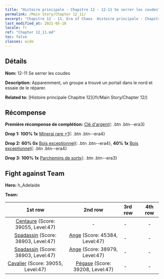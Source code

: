 ```yaml
---
title: "Histoire principale - Chapitre 12 - 12-11 Se serrer les coudes"
permalink: /Main Story/Chapter 12_11/
excerpt: "Chapitre 12 - 11. Era of Chaos  Histoire principale - Chapitre 12_11. 12-11 Se serrer les coudes"
last_modified_at: 2021-05-18
locale: fr
ref: "Chapter 12_11.md"
toc: false
classes: wide
---
```


## Détails

 **Nom:** 12-11 Se serrer les coudes

 **Description:** Apparemment, un groupe a trouvé un portail dans le nord et essaie de le réparer.

 **Related to:** [Histoire principale Chapitre 12](/fr/Main Story/Chapter 12/)

## Récompense

 **Première récompense de complétion:** [Clé d'argent](/ItemsFR/con_693/){: .btn .btn--era3}

 **Drop 1:** **100% 1x** [Minerai rare +1](/ItemsFR/mat_40/){: .btn .btn--era4}

 **Drop 2:** **60% 0x** [Bois exceptionnel](/ItemsFR/mat_34/){: .btn .btn--era4}, **40% 1x** [Bois exceptionnel](/ItemsFR/mat_34/){: .btn .btn--era4}

 **Drop 3:** **100% 1x** [Parchemins de sorts](/ItemsFR/con_694/){: .btn .btn--era3}


## Fight against Team
 **Hero:** h_Adelaide

 **Team:**


  | 1st row | 2nd row | 3rd row | 4th row |
  |:----:|:----:|:----|:----:|
  | [Centaure](/fr/units/Centaur/) (Score: 39055, Level:47)  | - | - | - |
  | [Spadassin](/fr/units/Swordsman/) (Score: 38903, Level:47)  | [Ange](/fr/units/Angel/) (Score: 45384, Level:47)  | - | - |
  | [Spadassin](/fr/units/Swordsman/) (Score: 38903, Level:47)  | [Ange](/fr/units/Angel/) (Score: 38979, Level:47)  | - | - |
  | [Cavalier](/fr/units/Cavalier/) (Score: 39055, Level:47)  | [Pégase](/fr/units/Pegasus/) (Score: 39208, Level:47)  | - | - |


